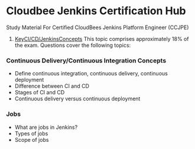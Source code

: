 # Cloudbee Jenkins Certification Hub
Study Material For Certified CloudBees Jenkins Platform Engineer (CCJPE)


1. [KeyCI/CD/JenkinsConcepts](https://www.atlassian.com/continuous-delivery/ci-vs-ci-vs-cd)
This topic comprises approximately 18% of the exam. Questions cover the following topics:

### Continuous Delivery/Continuous Integration Concepts 

- Define continuous integration, continuous delivery, continuous deployment 
- Difference between CI and CD
- Stages of CI and CD
- Continuous delivery versus continuous deployment

### Jobs
- What are jobs in Jenkins?
- Types of jobs
- Scope of jobs

